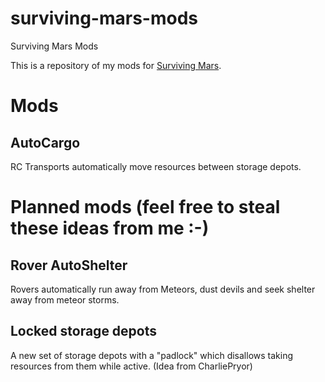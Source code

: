 # surviving-mars-mods
Surviving Mars Mods

This is a repository of my mods for [Surviving Mars](http://store.steampowered.com/app/464920/Surviving_Mars/).

# Mods

## AutoCargo

RC Transports automatically move resources between storage depots.

# Planned mods (feel free to steal these ideas from me :-)

## Rover AutoShelter

Rovers automatically run away from Meteors, dust devils and seek shelter away from meteor storms.

## Locked storage depots

A new set of storage depots with a "padlock" which disallows taking resources from them while active. (Idea from CharliePryor)
